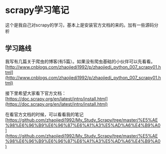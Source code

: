 # scrapy学习笔记

这个是我自己对scrapy的学习，基本上是安装官方文档的来的。加有一些源码分析

## 学习路线
我写有几篇关于爬虫的博客(有5篇）。如果没有爬虫基础的小伙伴可以先看看。
[http://www.cnblogs.com/zhaojiedi1992/p/zhaojiedi_python_007_scrapy01.html](http://www.cnblogs.com/zhaojiedi1992/p/zhaojiedi_python_007_scrapy01.html)

接下里希望大家看下官方文档： [https://doc.scrapy.org/en/latest/intro/install.html](https://doc.scrapy.org/en/latest/intro/install.html)

在看官方文档的时候，可以看看我的笔记[https://github.com/zhaojiedi1992/My_Study_Scrapy/tree/master/%E5%AE%98%E6%96%B9%E6%96%87%E6%A1%A3%E5%AD%A6%E4%B9%A0](https://github.com/zhaojiedi1992/My_Study_Scrapy/tree/master/%E5%AE%98%E6%96%B9%E6%96%87%E6%A1%A3%E5%AD%A6%E4%B9%A0)
